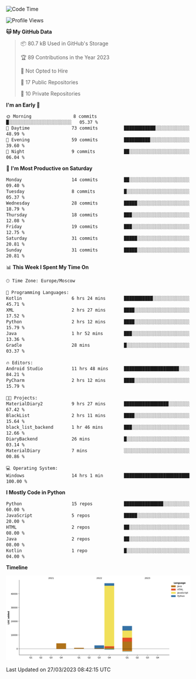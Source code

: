 <!--START_SECTION:waka-->
![Code Time](http://img.shields.io/badge/Code%20Time-75%20hrs%2036%20mins-blue)

![Profile Views](http://img.shields.io/badge/Profile%20Views-0-blue)

**🐱 My GitHub Data** 

> 📦 80.7 kB Used in GitHub's Storage 
 > 
> 🏆 89 Contributions in the Year 2023
 > 
> 🚫 Not Opted to Hire
 > 
> 📜 17 Public Repositories 
 > 
> 🔑 10 Private Repositories 
 > 
**I'm an Early 🐤** 

```text
🌞 Morning                8 commits           █░░░░░░░░░░░░░░░░░░░░░░░░   05.37 % 
🌆 Daytime                73 commits          ████████████░░░░░░░░░░░░░   48.99 % 
🌃 Evening                59 commits          ██████████░░░░░░░░░░░░░░░   39.60 % 
🌙 Night                  9 commits           ██░░░░░░░░░░░░░░░░░░░░░░░   06.04 % 
```
📅 **I'm Most Productive on Saturday** 

```text
Monday                   14 commits          ██░░░░░░░░░░░░░░░░░░░░░░░   09.40 % 
Tuesday                  8 commits           █░░░░░░░░░░░░░░░░░░░░░░░░   05.37 % 
Wednesday                28 commits          █████░░░░░░░░░░░░░░░░░░░░   18.79 % 
Thursday                 18 commits          ███░░░░░░░░░░░░░░░░░░░░░░   12.08 % 
Friday                   19 commits          ███░░░░░░░░░░░░░░░░░░░░░░   12.75 % 
Saturday                 31 commits          █████░░░░░░░░░░░░░░░░░░░░   20.81 % 
Sunday                   31 commits          █████░░░░░░░░░░░░░░░░░░░░   20.81 % 
```


📊 **This Week I Spent My Time On** 

```text
🕑︎ Time Zone: Europe/Moscow

💬 Programming Languages: 
Kotlin                   6 hrs 24 mins       ███████████░░░░░░░░░░░░░░   45.71 % 
XML                      2 hrs 27 mins       ████░░░░░░░░░░░░░░░░░░░░░   17.52 % 
Python                   2 hrs 12 mins       ████░░░░░░░░░░░░░░░░░░░░░   15.79 % 
Java                     1 hr 52 mins        ███░░░░░░░░░░░░░░░░░░░░░░   13.36 % 
Gradle                   28 mins             █░░░░░░░░░░░░░░░░░░░░░░░░   03.37 % 

🔥 Editors: 
Android Studio           11 hrs 48 mins      █████████████████████░░░░   84.21 % 
PyCharm                  2 hrs 12 mins       ████░░░░░░░░░░░░░░░░░░░░░   15.79 % 

🐱‍💻 Projects: 
MaterialDiary2           9 hrs 27 mins       █████████████████░░░░░░░░   67.42 % 
BlackList                2 hrs 11 mins       ████░░░░░░░░░░░░░░░░░░░░░   15.64 % 
black_list_backend       1 hr 46 mins        ███░░░░░░░░░░░░░░░░░░░░░░   12.66 % 
DiaryBackend             26 mins             █░░░░░░░░░░░░░░░░░░░░░░░░   03.14 % 
MaterialDiary            7 mins              ░░░░░░░░░░░░░░░░░░░░░░░░░   00.86 % 

💻 Operating System: 
Windows                  14 hrs 1 min        █████████████████████████   100.00 % 
```

**I Mostly Code in Python** 

```text
Python                   15 repos            ███████████████░░░░░░░░░░   60.00 % 
JavaScript               5 repos             █████░░░░░░░░░░░░░░░░░░░░   20.00 % 
HTML                     2 repos             ██░░░░░░░░░░░░░░░░░░░░░░░   08.00 % 
Java                     2 repos             ██░░░░░░░░░░░░░░░░░░░░░░░   08.00 % 
Kotlin                   1 repo              █░░░░░░░░░░░░░░░░░░░░░░░░   04.00 % 
```



**Timeline**

![Lines of Code chart](https://raw.githubusercontent.com/Adlemex/Adlemex/main/assets/bar_graph.png)


 Last Updated on 27/03/2023 08:42:15 UTC
<!--END_SECTION:waka-->
